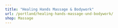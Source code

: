 ```yaml
---
title: "Healing Hands Massage & Bodywork"
url: /portland/healing-hands-massage-und-bodywork/
shop: Massage
---
```

